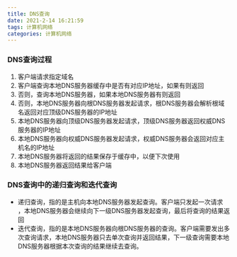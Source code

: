 ```yaml
---
title: DNS查询
date: 2021-2-14 16:21:59
tags: 计算机网络
categories: 计算机网络
---
```


### DNS查询过程

1. 客户端请求指定域名
2. 客户端查询本地DNS服务器缓存中是否有对应IP地址，如果有则返回
3. 否则，查询本地DNS服务器，如果本地DNS服务器有则返回
4. 否则，本地DNS服务器向根DNS服务器发起请求，根DNS服务器会解析根域名返回对应顶级DNS服务器的IP地址
5. 本地DNS服务器向顶级DNS服务器发起请求，顶级DNS服务器返回权威DNS服务器的IP地址
6. 本地DNS服务器向权威DNS服务器发起请求，权威DNS服务器会返回对应主机名的IP地址
7. 本地DNS服务器将返回的结果保存于缓存中，以便下次使用
8. 本地DNS服务器返回结果给客户端

### DNS查询中的递归查询和迭代查询

* 递归查询，指的是主机向本地DNS服务器发起查询。客户端只发起一次请求 ，本地DNS服务器会继续向下一级DNS服务器发起查询，最后将查询的结果返回
* 迭代查询，指的是本地DNS服务器向根DNS服务器的查询。客户端需要发出多次查询请求，本地DNS服务器只去单次查询并返回结果，下一级查询需要本地DNS服务器根据本次查询的结果继续去查询。



